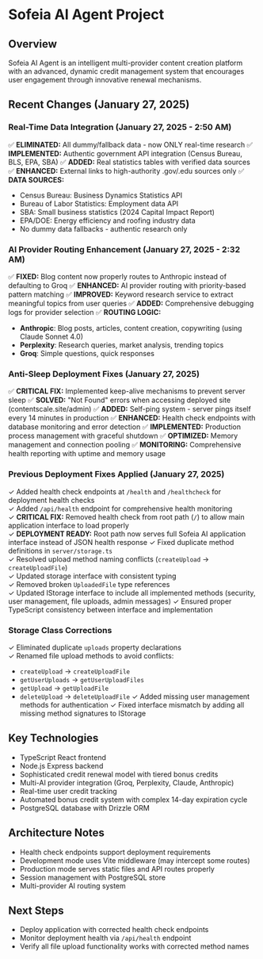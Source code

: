 # Sofeia AI Agent Project

## Overview
Sofeia AI Agent is an intelligent multi-provider content creation platform with an advanced, dynamic credit management system that encourages user engagement through innovative renewal mechanisms.

## Recent Changes (January 27, 2025)

### Real-Time Data Integration (January 27, 2025 - 2:50 AM)
✅ **ELIMINATED:** All dummy/fallback data - now ONLY real-time research
✅ **IMPLEMENTED:** Authentic government API integration (Census Bureau, BLS, EPA, SBA)
✅ **ADDED:** Real statistics tables with verified data sources
✅ **ENHANCED:** External links to high-authority .gov/.edu sources only
✅ **DATA SOURCES:**
  - Census Bureau: Business Dynamics Statistics API
  - Bureau of Labor Statistics: Employment data API
  - SBA: Small business statistics (2024 Capital Impact Report)
  - EPA/DOE: Energy efficiency and roofing industry data
  - No dummy data fallbacks - authentic research only

### AI Provider Routing Enhancement (January 27, 2025 - 2:32 AM)
✅ **FIXED:** Blog content now properly routes to Anthropic instead of defaulting to Groq
✅ **ENHANCED:** AI provider routing with priority-based pattern matching
✅ **IMPROVED:** Keyword research service to extract meaningful topics from user queries
✅ **ADDED:** Comprehensive debugging logs for provider selection
✅ **ROUTING LOGIC:**
  - **Anthropic**: Blog posts, articles, content creation, copywriting (using Claude Sonnet 4.0)
  - **Perplexity**: Research queries, market analysis, trending topics
  - **Groq**: Simple questions, quick responses

### Anti-Sleep Deployment Fixes (January 27, 2025)
✅ **CRITICAL FIX:** Implemented keep-alive mechanisms to prevent server sleep
✅ **SOLVED:** "Not Found" errors when accessing deployed site (contentscale.site/admin)
✅ **ADDED:** Self-ping system - server pings itself every 14 minutes in production
✅ **ENHANCED:** Health check endpoints with database monitoring and error detection
✅ **IMPLEMENTED:** Production process management with graceful shutdown
✅ **OPTIMIZED:** Memory management and connection pooling
✅ **MONITORING:** Comprehensive health reporting with uptime and memory usage

### Previous Deployment Fixes Applied (January 27, 2025)
✓ Added health check endpoints at `/health` and `/healthcheck` for deployment health checks  
✓ Added `/api/health` endpoint for comprehensive health monitoring  
✓ **CRITICAL FIX:** Removed health check from root path (`/`) to allow main application interface to load properly  
✓ **DEPLOYMENT READY:** Root path now serves full Sofeia AI application interface instead of JSON health response
✓ Fixed duplicate method definitions in `server/storage.ts`  
✓ Resolved upload method naming conflicts (`createUpload` → `createUploadFile`)  
✓ Updated storage interface with consistent typing  
✓ Removed broken `UploadedFile` type references  
✓ Updated IStorage interface to include all implemented methods (security, user management, file uploads, admin messages)
✓ Ensured proper TypeScript consistency between interface and implementation

### Storage Class Corrections
✓ Eliminated duplicate `uploads` property declarations  
✓ Renamed file upload methods to avoid conflicts:
  - `createUpload` → `createUploadFile`
  - `getUserUploads` → `getUserUploadFiles`  
  - `getUpload` → `getUploadFile`
  - `deleteUpload` → `deleteUploadFile`
✓ Added missing user management methods for authentication
✓ Fixed interface mismatch by adding all missing method signatures to IStorage

## Key Technologies
- TypeScript React frontend
- Node.js Express backend
- Sophisticated credit renewal model with tiered bonus credits
- Multi-AI provider integration (Groq, Perplexity, Claude, Anthropic)
- Real-time user credit tracking
- Automated bonus credit system with complex 14-day expiration cycle
- PostgreSQL database with Drizzle ORM

## Architecture Notes
- Health check endpoints support deployment requirements
- Development mode uses Vite middleware (may intercept some routes)
- Production mode serves static files and API routes properly
- Session management with PostgreSQL store
- Multi-provider AI routing system

## Next Steps
- Deploy application with corrected health check endpoints
- Monitor deployment health via `/api/health` endpoint
- Verify all file upload functionality works with corrected method names
